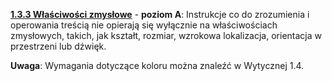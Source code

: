[**1.3.3 Właściwości zmysłowe**](https://wcag.lepszyweb.pl/#sensory-characteristics) - **poziom A**: Instrukcje co do zrozumienia i operowania treścią nie opierają się wyłącznie na właściwościach zmysłowych, takich, jak kształt, rozmiar, wzrokowa lokalizacja, orientacja w przestrzeni lub dźwięk.

  **Uwaga**: Wymagania dotyczące koloru można znaleźć w Wytycznej 1.4.
